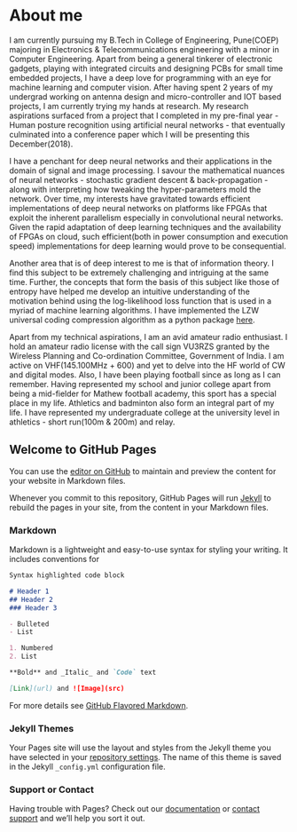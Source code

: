 
# About me

I am currently pursuing my B.Tech in College of Engineering, Pune(COEP) majoring in Electronics & Telecommunications engineering with a minor in Computer Engineering. Apart from being a general tinkerer of electronic gadgets, playing with integrated circuits and designing PCBs for small time embedded projects, I have a deep love for programming with an eye for machine learning and computer vision. After having spent 2 years of my undergrad working on antenna design and micro-controller and IOT based projects, I am currently trying my hands at research. My research aspirations surfaced from a project that I completed in my pre-final year - Human posture recognition using artificial neural networks - that eventually culminated into a conference paper which I will be presenting this December(2018). 

I have a penchant for deep neural networks and their applications in the domain of signal and image processing. I savour the mathematical nuances of neural networks - stochastic gradient descent & back-propagation - along with interpreting how tweaking the hyper-parameters mold the network. Over time, my interests have gravitated towards efficient implementations of deep neural networks on platforms like FPGAs that exploit the inherent parallelism especially in convolutional neural networks. Given the rapid adaptation of deep learning techniques and the availability of FPGAs on cloud, such efficient(both in power consumption and execution speed) implementations for deep learning would prove to be consequential.

Another area that is of deep interest to me is that of information theory. I find this subject to be extremely challenging and intriguing at the same time. Further, the concepts that form the basis of this subject like those of entropy have helped me develop an intuitive understanding of the motivation behind using the log-likelihood loss function that is used in a myriad of machine learning algorithms. I have implemented the LZW universal coding compression algorithm as a python package [here](https://github.com/pytholic97/LZW-Text-File-Compression).

Apart from my technical aspirations, I am an avid amateur radio enthusiast. I hold an amateur radio license with the call sign VU3RZS granted by the Wireless Planning and Co-ordination Committee, Government of India. I am active on VHF(145.100MHz + 600) and yet to delve into the HF world of CW and digital modes. Also, I have been playing football since as long as I can remember. Having represented my school and junior college apart from being a mid-fielder for Mathew football academy, this sport has a special place in my life. Athletics and badminton also form an integral part of my life. I have represented my undergraduate college at the university level in athletics - short run(100m & 200m) and relay.


## Welcome to GitHub Pages

You can use the [editor on GitHub](https://github.com/pytholic97/pytholic97.github.io/edit/master/index.md) to maintain and preview the content for your website in Markdown files.

Whenever you commit to this repository, GitHub Pages will run [Jekyll](https://jekyllrb.com/) to rebuild the pages in your site, from the content in your Markdown files.

### Markdown

Markdown is a lightweight and easy-to-use syntax for styling your writing. It includes conventions for

```markdown
Syntax highlighted code block

# Header 1
## Header 2
### Header 3

- Bulleted
- List

1. Numbered
2. List

**Bold** and _Italic_ and `Code` text

[Link](url) and ![Image](src)
```

For more details see [GitHub Flavored Markdown](https://guides.github.com/features/mastering-markdown/).

### Jekyll Themes

Your Pages site will use the layout and styles from the Jekyll theme you have selected in your [repository settings](https://github.com/pytholic97/pytholic97.github.io/settings). The name of this theme is saved in the Jekyll `_config.yml` configuration file.

### Support or Contact

Having trouble with Pages? Check out our [documentation](https://help.github.com/categories/github-pages-basics/) or [contact support](https://github.com/contact) and we’ll help you sort it out.
